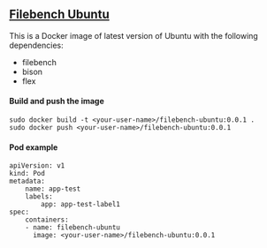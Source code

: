 ## [Filebench Ubuntu](https://hub.docker.com/r/viniciusbds/filebench-ubuntu)

This is a Docker image of latest version of Ubuntu with the following dependencies:


- filebench 
- bison
- flex


#### Build and push the image
    sudo docker build -t <your-user-name>/filebench-ubuntu:0.0.1 .
    sudo docker push <your-user-name>/filebench-ubuntu:0.0.1 



#### Pod example

    apiVersion: v1
    kind: Pod
    metadata:
        name: app-test
        labels:
            app: app-test-label1
    spec:
        containers:
        - name: filebench-ubuntu
          image: <your-user-name>/filebench-ubuntu:0.0.1
